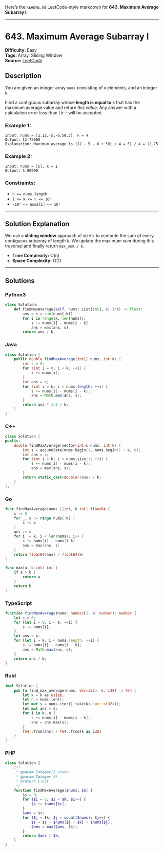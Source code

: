 Here’s the `README.md` LeetCode-style markdown for **643. Maximum Average Subarray I**:

---

# 643. Maximum Average Subarray I

**Difficulty:** Easy  
**Tags:** Array, Sliding Window  
**Source:** [LeetCode](https://leetcode.com/problems/maximum-average-subarray-i)  

## Description

You are given an integer array `nums` consisting of `n` elements, and an integer `k`.

Find a contiguous subarray whose **length is equal to** `k` that has the maximum average value and return *this value*. Any answer with a calculation error less than `10⁻⁵` will be accepted.

### Example 1:
```
Input: nums = [1,12,-5,-6,50,3], k = 4  
Output: 12.75000  
Explanation: Maximum average is (12 - 5 - 6 + 50) / 4 = 51 / 4 = 12.75
```

### Example 2:
```
Input: nums = [5], k = 1  
Output: 5.00000
```

### Constraints:
- `n == nums.length`
- `1 <= k <= n <= 10⁵`
- `-10⁴ <= nums[i] <= 10⁴`

---

## Solution Explanation

We use a **sliding window** approach of size `k` to compute the sum of every contiguous subarray of length `k`. We update the maximum sum during this traversal and finally return `max_sum / k`.

- **Time Complexity:** O(n)
- **Space Complexity:** O(1)

---

## Solutions

### Python3
```python
class Solution:
    def findMaxAverage(self, nums: List[int], k: int) -> float:
        ans = s = sum(nums[:k])
        for i in range(k, len(nums)):
            s += nums[i] - nums[i - k]
            ans = max(ans, s)
        return ans / k
```

### Java
```java
class Solution {
    public double findMaxAverage(int[] nums, int k) {
        int s = 0;
        for (int i = 0; i < k; ++i) {
            s += nums[i];
        }
        int ans = s;
        for (int i = k; i < nums.length; ++i) {
            s += nums[i] - nums[i - k];
            ans = Math.max(ans, s);
        }
        return ans * 1.0 / k;
    }
}
```

### C++
```cpp
class Solution {
public:
    double findMaxAverage(vector<int>& nums, int k) {
        int s = accumulate(nums.begin(), nums.begin() + k, 0);
        int ans = s;
        for (int i = k; i < nums.size(); ++i) {
            s += nums[i] - nums[i - k];
            ans = max(ans, s);
        }
        return static_cast<double>(ans) / k;
    }
};
```

### Go
```go
func findMaxAverage(nums []int, k int) float64 {
	s := 0
	for _, x := range nums[:k] {
		s += x
	}
	ans := s
	for i := k; i < len(nums); i++ {
		s += nums[i] - nums[i-k]
		ans = max(ans, s)
	}
	return float64(ans) / float64(k)
}

func max(a, b int) int {
	if a > b {
		return a
	}
	return b
}
```

### TypeScript
```ts
function findMaxAverage(nums: number[], k: number): number {
    let s = 0;
    for (let i = 0; i < k; ++i) {
        s += nums[i];
    }
    let ans = s;
    for (let i = k; i < nums.length; ++i) {
        s += nums[i] - nums[i - k];
        ans = Math.max(ans, s);
    }
    return ans / k;
}
```

### Rust
```rust
impl Solution {
    pub fn find_max_average(nums: Vec<i32>, k: i32) -> f64 {
        let k = k as usize;
        let n = nums.len();
        let mut s = nums.iter().take(k).sum::<i32>();
        let mut ans = s;
        for i in k..n {
            s += nums[i] - nums[i - k];
            ans = ans.max(s);
        }
        f64::from(ans) / f64::from(k as i32)
    }
}
```

### PHP
```php
class Solution {
    /**
     * @param Integer[] $nums
     * @param Integer $k
     * @return Float
     */
    function findMaxAverage($nums, $k) {
        $s = 0;
        for ($i = 0; $i < $k; $i++) {
            $s += $nums[$i];
        }
        $ans = $s;
        for ($j = $k; $j < count($nums); $j++) {
            $s = $s - $nums[$j - $k] + $nums[$j];
            $ans = max($ans, $s);
        }
        return $ans / $k;
    }
}
```

